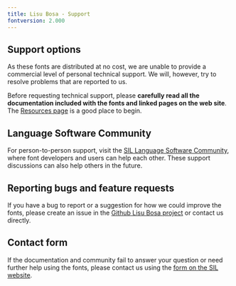 ```yaml
---
title: Lisu Bosa - Support
fontversion: 2.000
---
```


## Support options

As these fonts are distributed at no cost, we are unable to provide a commercial level of personal technical support. We will, however, try to resolve problems that are reported to us.

Before requesting technical support, please **carefully read all the documentation included with the fonts and linked pages on the web site**. The [Resources page](resources.md) is a good place to begin.

## Language Software Community

For person-to-person support, visit the [SIL Language Software Community](https://community.software.sil.org/c/silfonts), where font developers and users can help each other. These support discussions can also help others in the future.

## Reporting bugs and feature requests

If you have a bug to report or a suggestion for how we could improve the fonts, please create an issue in the [Github Lisu Bosa project](https://github.com/silnrsi/font-lisu-bosa/issues) or contact us directly.

## Contact form

If the documentation and community fail to answer your question or need further help using the fonts, please contact us using the [form on the SIL website](https://software.sil.org/fonts/support/).

